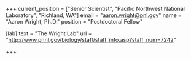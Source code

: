 +++
current_position = ["Senior Scientist", "Pacific Northwest National Laboratory", "Richland, WA"]
email = "aaron.wright@pnl.gov"
name = "Aaron Wright, Ph.D."
position = "Postdoctoral Fellow"

[lab]
  text = "The Wright Lab"
  url = "http://www.pnnl.gov/biology/staff/staff_info.asp?staff_num=7242"

+++

